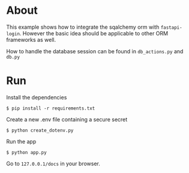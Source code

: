 # About

This example shows how to integrate the sqalchemy orm with ``fastapi-login``. However the basic idea should be
applicable to other ORM frameworks as well.

How to handle the database session can be found in ``db_actions.py`` and ``db.py``

# Run

Install the dependencies

```
$ pip install -r requirements.txt
```

Create a new .env file containing a secure secret

```
$ python create_dotenv.py
```

Run the app

```
$ python app.py
```

Go to `127.0.0.1/docs` in your browser.